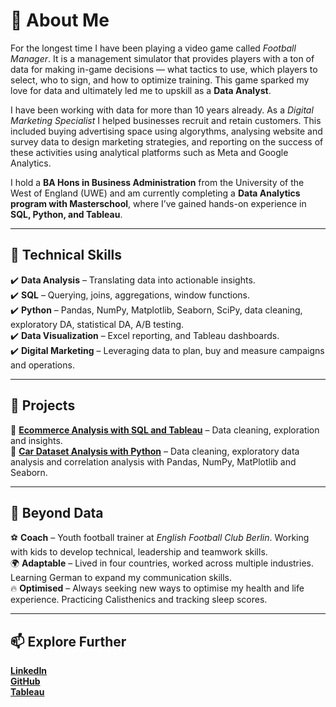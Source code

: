 # 👋 **About Me**  

For the longest time I have been playing a video game called *Football Manager*. It is a management simulator that provides players with a ton of data for making in-game decisions — what tactics to use, which players to select, who to sign, and how to optimize training. This game sparked my love for data and ultimately led me to upskill as a **Data Analyst**.

I have been working with data for more than 10 years already. As a *Digital Marketing Specialist* I helped businesses recruit and retain customers. This included buying advertising space using algorythms, analysing website and survey data to design marketing strategies, and reporting on the success of these activities using analytical platforms such as Meta and Google Analytics.

I hold a **BA Hons in Business Administration** from the University of the West of England (UWE) and am currently completing a **Data Analytics program with Masterschool**, where I’ve gained hands-on experience in **SQL, Python, and Tableau**.  


---

## 🚀 **Technical Skills**  
✔️ **Data Analysis** – Translating data into actionable insights.  
✔️ **SQL** – Querying, joins, aggregations, window functions.  
✔️ **Python** – Pandas, NumPy, Matplotlib, Seaborn, SciPy, data cleaning, exploratory DA, statistical DA, A/B testing.  
✔️ **Data Visualization** – Excel reporting, and Tableau dashboards.  
✔️ **Digital Marketing** – Leveraging data to plan, buy and measure campaigns and operations.


---

## 📌 **Projects**  
🔹 **[Ecommerce Analysis with SQL and Tableau](https://github.com/DanMontHell/SQL-Masterschool-Project)** – Data cleaning, exploration and insights.  
🔹 **[Car Dataset Analysis with Python](https://github.com/DanMontHell/Python-Masterschool-Project)** – Data cleaning, exploratory data analysis and correlation analysis with Pandas, NumPy, MatPlotlib and Seaborn.  


---

## 🎯 **Beyond Data**  
⚽ **Coach** – Youth football trainer at *English Football Club Berlin*. Working with kids to develop technical, leadership and teamwork skills.  
🌍 **Adaptable** – Lived in four countries, worked across multiple industries. Learning German to expand my communication skills.  
🔥 **Optimised** – Always seeking new ways to optimise my health and life experience. Practicing Calisthenics and tracking sleep scores.


---

## 📫 **Explore Further**  

**[LinkedIn](https://www.linkedin.com/in/danhellmuth/)**  
**[GitHub](https://github.com/DanMontHell)**  
**[Tableau](https://public.tableau.com/app/profile/daniel.montreal.hellmuth/vizzes)**
